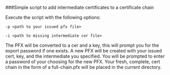 ###Simple script to add intermediate certificates to a certificate chain

Execute the script with the following options:

```-p <path to your issued pfx file>```

```-i <path to missing intermediate cer file>```

The PFX will be converted to a cer and a key, this will prompt you for the export password if one exists.
A new PFX will be created with your issued cert, key, and the intermediate you specified.  You will be prompted
to enter a password of your choosing for the new PFX.  Your fresh, complete, cert chain in the form of a full-chain.pfx will be placed in the current directory.
